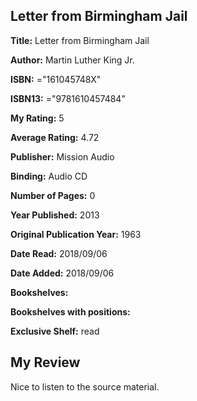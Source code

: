 ## Letter from Birmingham Jail

**Title:** Letter from Birmingham Jail

**Author:** Martin Luther King Jr.

**ISBN:** ="161045748X"

**ISBN13:** ="9781610457484"

**My Rating:** 5

**Average Rating:** 4.72

**Publisher:** Mission Audio

**Binding:** Audio CD

**Number of Pages:** 0

**Year Published:** 2013

**Original Publication Year:** 1963

**Date Read:** 2018/09/06

**Date Added:** 2018/09/06

**Bookshelves:** 

**Bookshelves with positions:** 

**Exclusive Shelf:** read


## My Review

Nice to listen to the source material.
